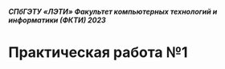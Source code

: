 ***СПбГЭТУ «ЛЭТИ»
Факультет компьютерных технологий и информатики (ФКТИ) 2023***
# Практическая работа №1